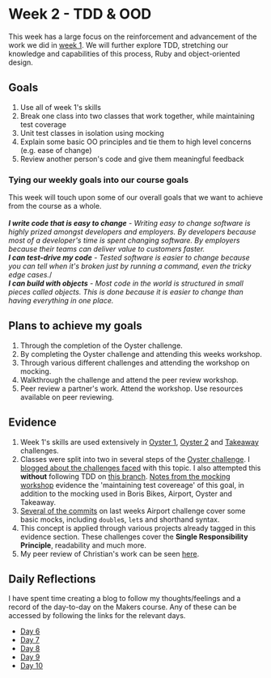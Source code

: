 # Week 2 - TDD & OOD
This week has a large focus on the reinforcement and advancement of the work we did in [week 1](https://github.com/adamwoodcock98/MakersPortfolio/blob/main/Week1.md). We will further explore TDD, stretching our knowledge and capabilities of this process, Ruby and object-oriented design.

## Goals
1. Use all of week 1's skills
2. Break one class into two classes that work together, while maintaining test coverage
3. Unit test classes in isolation using mocking
4. Explain some basic OO principles and tie them to high level concerns (e.g. ease of change)
5. Review another person's code and give them meaningful feedback

### Tying our weekly goals into our course goals
This week will touch upon some of our overall goals that we want to achieve from the course as a whole.<br /><br />
**_I write code that is easy to change_** *- Writing easy to change software is highly prized amongst developers and employers. By developers because most of a developer's time is spent changing software. By employers because their teams can deliver value to customers faster.*<br />
**_I can test-drive my code_** *- Tested software is easier to change because you can tell when it's broken just by running a command, even the tricky edge cases.*/<br />
**_I can build with objects_** *- Most code in the world is structured in small pieces called objects. This is done because it is easier to change than having everything in one place.*

## Plans to achieve my goals
1. Through the completion of the Oyster challenge.
2. By completing the Oyster challenge and attending this weeks workshop.
3. Through various different challenges and attending the workshop on mocking.
4. Walkthrough the challenge and attend the peer review workshop.
5. Peer review a partner's work. Attend the workshop. Use resources available on peer reviewing.

## Evidence
1. Week 1's skills are used extensively in [Oyster 1](https://github.com/adamwoodcock98/oyster-card), [Oyster 2](https://github.com/adamwoodcock98/oyster-cards-2) and [Takeaway](https://github.com/adamwoodcock98/takeaway-challenge) challenges.
2. Classes were split into two in several steps of the [Oyster challenge](https://github.com/adamwoodcock98/oyster-cards-2). I [blogged about the challenges faced](https://medium.com/@adam.woodcock98/i-can-do-this-can-i-do-this-makers-day-8-c4cd1c58bb04) with this topic. I also attempted this __without__ following TDD on [this branch](https://github.com/adamwoodcock98/oyster-card/tree/experimental). [Notes from the mocking workshop](https://github.com/adamwoodcock98/MakersPortfolio/blob/main/Evidence/Mocking%20Workshop%20-%201st%20March%202022.md) evidence the 'maintaining test covereage' of this goal, in addition to the mocking used in Boris Bikes, Airport, Oyster and Takeaway.
3. [Several of the commits](https://github.com/adamwoodcock98/airport_challenge/commits/main) on last weeks Airport challenge cover some basic mocks, including `double`s, `let`s and shorthand syntax.
4. This concept is applied through various projects already tagged in this evidence section. These challenges cover the __Single Responsibility Principle__, readability and much more.
5. My peer review of Christian's work can be seen [here](https://github.com/makersacademy/airport_challenge/pull/2483).

## Daily Reflections
I have spent time creating a blog to follow my thoughts/feelings and a record of the day-to-day on the Makers course. Any of these can be accessed by following the links for the relevant days.
* [Day 6](https://medium.com/@adam.woodcock98/6ba113e5a65d)
* [Day 7](https://medium.com/@adam.woodcock98/its-a-strike-makers-day-7-8e9230c48000)
* [Day 8](https://medium.com/@adam.woodcock98/i-can-do-this-can-i-do-this-makers-day-8-c4cd1c58bb04)
* [Day 9](https://medium.com/@adam.woodcock98/i-tried-i-really-tried-2a9ffeba9dbc)
* [Day 10](https://medium.com/@adam.woodcock98/receiving-feedback-is-a-gift-999628b6b14c)
